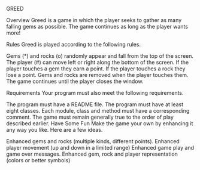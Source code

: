GREED

Overview Greed is a game in which the player seeks to gather as many falling gems as possible. The game continues as long as the player wants more!

Rules Greed is played according to the following rules.

Gems (*) and rocks (o) randomly appear and fall from the top of the screen. The player (#) can move left or right along the bottom of the screen. If the player touches a gem they earn a point. If the player touches a rock they lose a point. Gems and rocks are removed when the player touches them. The game continues until the player closes the window.

Requirements Your program must also meet the following requirements.

The program must have a README file. The program must have at least eight classes. Each module, class and method must have a corresponding comment. The game must remain generally true to the order of play described earlier. Have Some Fun Make the game your own by enhancing it any way you like. Here are a few ideas.

Enhanced gems and rocks (multiple kinds, different points). Enhanced player movement (up and down in a limited range) Enhanced game play and game over messages. Enhanced gem, rock and player representation (colors or better symbols)